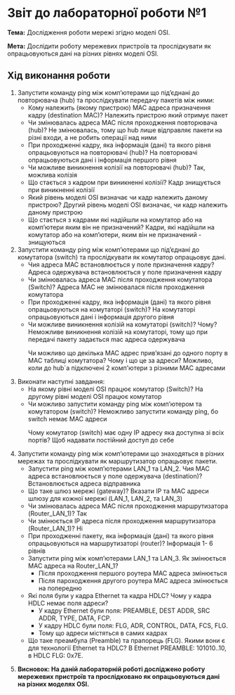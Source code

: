 <h1>Звіт до лабораторної роботи №1</h1>
<p><b>Тема:</b> Дослідження роботи мережі згідно моделі OSI.</p>
<p><b>Мета:</b> Дослідити роботу мережевих пристроїв та прослідкувати як опрацьовуються дані на різних рівнях моделі OSI.</p>
<h2>Хід виконання роботи</h2>
<ol>
<li>Запустити команду ping між комп’ютерами що під’єднані до повторювача (hub) та прослідкувати передачу пакетів між ними:
<ul>
<li>Кому належить (якому пристрою) MAC адреса призначення кадру (destination МАС)?
<span class="red"> Належить пристрою який отримує пакет</span></li>
<li>Чи змінювалась адреса MAC після проходження повторювача (hub)? <span class="red"> Не змінювалась, тому що hub лише відправляє пакети на різні входи, а не робить операції над ними</span></li>
<li>При проходженні кадру, яка інформація (дані) та якого рівня опрацьовуються на повторювачі (hub)?<span class="red"> На повторювачі опрацьовуються дані і інформація першого рівня</span></li>
<li>Чи можливе виникнення колізії на повторювачі (hub)?<span class="red"> Так, можлива колізія</span></li>
<li>Що стається з кадром при виникненні колізії?<span class="red"> Кадр знищується при виникненні колізії</span> </li>
<li>Який рівень моделі OSI визначає чи кадр належить даному пристрою?<span class="red"> Другий рівень моделі OSI визначає, чи кадр належить даному пристрою</span></li>
<li>Що стається з кадрами які надійшли на комутатор або на комп’ютери яким він не призначений? <span class="red"> Кадри, які надійшли на комутатор або на комп’ютери, яким він не призначений - знищуються</span></li>
</ul>
</li>
<li>Запустити команду ping між комп’ютерами що під’єднані до комутатора (switch) та прослідкувати як комутатор опрацьовує дані.
<ul>
<li>Чия адреса MAC встановлюється у поле призначення кадру?<span class="red">	Адреса одержувача встановлюється у поле призначення кадру</span> </li>
<li>Чи змінювалась адреса MAC після проходження комутатора (Switch)? <span class="red"> Адреса MAC не змінювалася після проходження комутатора</span></li>
<li>При проходженні кадру, яка інформація (дані) та якого рівня опрацьовуються на комутаторі (switch)?<span class="red"> На комутаторі опрацьовуються дані і інформація другого рівня</span> </li>
<li>Чи можливе виникнення колізій на комутаторі (switch)? Чому? <span class="red"> 	Неможливе виникнення колізій на комутаторі, тому що при передачі пакету задається mac адреса одержувача</span></li>
<p>Чи можливо що декілька МАС адрес прив’язані до одного порту в МАС таблиці комутатора? Чому і що це за адреси?<span class="red"> Можливо, коли до hub`а підключені 2 комп'ютери з різними МАС адресами</span></p>
</li>
</ul>
</li>
<li>Виконати наступні завдання:
<ul>
<li>На якому рівні моделі OSI працює комутатор (Switch)?<span class="red"> На другому рівні моделі OSI працює комутатор </span> </li>
<li>Чи можливо запустити команду ping між комп’ютером та комутатором (switch)? <span class="red"> Неможливо запустити команду ping, бо switch немає МАС адреси</span></li>
<p>Чому комутатор (switch) має одну ІР адресу яка доступна зі всіх портів? <span class="red"> Щоб надавати постійний доступ до себе</span></p>
</li>
</ul>
</li>
<li>Запустити команду ping між комп’ютерами що знаходяться в різних мережах та прослідкувати як маршрутизатор опрацьовує пакети.
<ul>
<li>Запустити ping між комп’ютерами LAN_1 та LAN_2. Чия МАС адреса встановлюється у поле одержувача (destination)?<span class="red"> Встановлюється адреса відправника</span></li>
<li>Що таке шлюз мережі (gateway)? Вказати IP та МАС адреси шлюзу для кожної мережі (LAN_1, LAN_2, та LAN_3)
                <li>Чи змінювалась адреса MAC після проходження маршрутизатора (Router_LAN_1)?<span class="red"> Так</span></li>
                <li>Чи змінюється ІР адреса після проходження маршрутизатора (Router_LAN_1)? <span class="red"> Нi</span></li>
                <li>При проходженні пакету, яка інформація (дані) та якого рівня опрацьовуються на маршрутизаторі (router)? <span class="red">Інформація 1- 6 рівнів</span></li>
                <li>Запустити ping між комп’ютерами LAN_1 та LAN_3. Як змінюється МАС адреса на Router_LAN_1?
                    <ul>
                        <li><span class="red"> Після проходження першого роутера МАС адреса змінюється </span> </li>
                    </ul>
                    <ul>
                        <li><span class="red"> Після пароходження другого роутера МАС адреса змінюється на попередню</span></li>
                    </ul>
                </li>
                <li>Які поля були у кадра Ethernet та кадра HDLC? Чому у кадра HDLC немає поля адреси?
                    <ul>
                        <li><span class="red"> У кадру Ethernet були поля: PREAMBLE, DEST ADDR, SRC ADDR, TYPE, DATA, FCP.</span></li>
                    </ul>
                    <ul>
                        <li><span class="red"> У кадру HDLC були поля: FLG, ADR, CONTROL, DATA, FCS, FLG.</span></li>
                    </ul>
                    <ul>
                        <li><span class="red"> Тому що адреси містяться в самих кадрах</span></li>
                    </ul>
                </li>
                <li>Що таке преамбула (Preamble) та прапорець (FLG). Якими вони є для технології Ethernet та HDLC?<span class="red"> В Ethernet PREAMBLE: 101010..10, в HDLC FLG: 0x7E.</span></li>
            </ul>
        </li>
    <p>
  <li>
        <b>Висновок: На даній лабораторній роботі досліджено роботу мережевих пристроїв та прослідковано як опрацьовуються дані на різних моделях OSI.
    </b></p>

